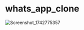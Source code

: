 # whats_app_clone

![Screenshot_1742775357](https://github.com/user-attachments/assets/e8db509f-5a42-446d-a66e-f9c1a9466e67)
